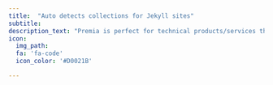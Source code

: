 ```yaml
---
title:  "Auto detects collections for Jekyll sites"
subtitle:
description_text: "Premia is perfect for technical products/services that need a bit of explaining. Includes features section, pricing table, FAQ section and social proof area."
icon:
  img_path:
  fa: 'fa-code'
  icon_color: '#D0021B'

---
```

